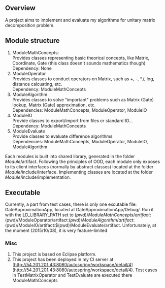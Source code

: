 ## Overview
A project aims to implement and evaluate my algorithms for unitary matrix decomposition problem.

## Module structure
1. ModuleMathConcepts:  
Provides classes representing basic theorical concepts, like Matrix, Coordinate, Gate (this class doesn't sounds mathematics though)  
Dependency: None
2. ModuleOperator  
Provides classes to conduct operators on Matrix, such as +, -, *,/, log, distance calcuating, etc.  
Dependency: ModuleMathConcepts
3. ModuleAlgorithm  
Provides classes to solve "important" problems such as Matrix (Gate) lookup, Matrix (Gate) approximation, etc.  
Dependencies: ModuleMathConcepts, ModuleOperator, ModuleIO
4. ModuleIO  
Provide classes to export/import from files or standard IO...  
Dependency: ModuleMathConcepts
5. ModuleEvaluate  
Provide classes to evaluate difference algorithms  
Dependencies: ModuleMathConcepts, ModuleOperator, ModuleIO, ModuleAlgorithm

Each modules is built into shared library, generated in the folder *Module*/artifact. Following the principles of OOD, each module only exposes to its client interfaces (normally by abstract classes) located at the folder *Module*/include/interface. Implementing classes are located at the folder *Module*/include/implementation.

## Executable
Currently, a part from test cases, there is only one excutable file: GateApproximationApp, located at GateApproximationApp/Debug/. Run it with the LD_LIBRARY_PATH set to $(pwd)/ModuleMathConcepts/artifact:$(pwd)/ModuleOperator/artifact:$(pwd)/ModuleAlgorithm/artifact:$(pwd)/ModuleIO/artifact:$(pwd)/ModuleEvaluate/artifact. Unfortunately, at the moment (2015/10/08), it is very feature-limited

### Misc
1. This project is based on Eclipse platform.
2. This project has been deployed in my CI server at [http://54.201.201.43:8080/autospring/workspace/detail/4](http://54.201.201.43:8080/autospring/workspace/detail/4). 
Test cases in TestMatrixOperator and TestEvaluate are executed there
ModuleMathConcepts

